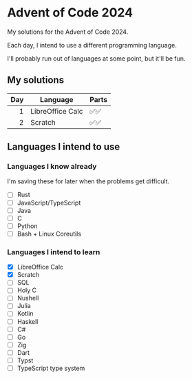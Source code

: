 # Advent of Code 2024

My solutions for the Advent of Code 2024.

Each day, I intend to use a different programming language.

I'll probably run out of languages at some point, but it'll be fun.

## My solutions

| Day | Language         | Parts |
| --: | ---------------- | ----- |
| 1   | LibreOffice Calc | ✅✅  |
| 2   | Scratch          | ✅✅  |

## Languages I intend to use

### Languages I know already

I'm saving these for later when the problems get difficult.

- [ ] Rust
- [ ] JavaScript/TypeScript
- [ ] Java
- [ ] C
- [ ] Python
- [ ] Bash + Linux Coreutils

### Languages I intend to learn

- [x] LibreOffice Calc
- [x] Scratch
- [ ] SQL
- [ ] Holy C
- [ ] Nushell
- [ ] Julia
- [ ] Kotlin
- [ ] Haskell
- [ ] C#
- [ ] Go
- [ ] Zig
- [ ] Dart
- [ ] Typst
- [ ] TypeScript type system
